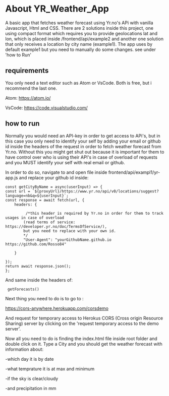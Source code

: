 # About YR_Weather_App

A basic app that fetches weather forecast using Yr.no's APi  with vanilla Javascript, Html and CSS. There are 2 solutions inside this project, one using compact format which requires you to provide geolocations lat and lon, which is placed inside /frontend/api/example2 and another one solution that only receives a location by city name (example1). The app uses by default example1 but you need to manually do some changes. see under 'how to Run' 

## requirements

You only need a text editor such as Atom or VsCode. Both is free, but i recommend the last one. 

Atom: https://atom.io/

VsCode:  https://code.visualstudio.com/



## how to run

Normally you would need an API-key in order to get access to APi's, but in this case you only need to identify your self by adding your email or github id inside the headers of the request in order to fetch weather forecast from Yr.no. Without this you might get shut out because it is important for them to have control over who is using their API's in case of overload of requests and you MUST identify your self with real email or github.

In order to do so, navigate to and open file inside frontend/api/exampl1/yr-app.js and replace your github id inside:



    const getCityByName = async(userInput) => {
    const url = `${proxyUrl}/https://www.yr.no/api/v0/locations/suggest?language=nb&q=${userInput}`;
    const response = await fetch(url, {
        headers: {

             /*this header is required by Yr.no in order for them to track usages in case of overload
            (read terms of service: https://developer.yr.no/doc/TermsOfService/),
            but you need to replace with your own id.
            */
            "User-Agent": "yourGithubName.github.io https://github.com/Rosso84"
        
        }

    });
    return await response.json();
    };


And same inside the headers of:

    
     getForecasts()


Next thing you need to do is to go to :

https://cors-anywhere.herokuapp.com/corsdemo

And request for temporary access to Herokus CORS (Cross origin Resource Sharing) server by clicking on the 'request temporary access to the demo server'.

Now all you need to do is finding the index.html file inside root folder and double click on it. Type a City and you should get the weather forecast with information about:

-which day it is by date

-what temprature it is at max and minimum

-if the sky is clear/cloudy

-and precipitation in mm

